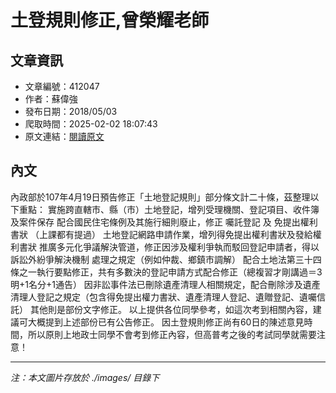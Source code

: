 # 土登規則修正,曾榮耀老師

## 文章資訊
- 文章編號：412047
- 作者：蘇偉強
- 發布日期：2018/05/03
- 爬取時間：2025-02-02 18:07:43
- 原文連結：[閱讀原文](https://real-estate.get.com.tw/Columns/detail.aspx?no=412047)

## 內文
內政部於107年4月19日預告修正「土地登記規則」部分條文計二十條，茲整理以下重點：
實施跨直轄市、縣（市）土地登記，增列受理機關、登記項目、收件簿及案件保存
配合國民住宅條例及其施行細則廢止，修正
囑託登記
及
免提出權利書狀
（上課都有提過）
土地登記網路申請作業，增列得免提出權利書狀及發給權利書狀
推廣多元化爭議解決管道，修正因涉及權利爭執而駁回登記申請者，得以
訴訟外紛爭解決機制
處理之規定（例如仲裁、鄉鎮市調解）
配合土地法第三十四條之一執行要點修正，共有多數決的登記申請方式配合修正（總複習才剛講過＝3明+1名分+1通告）
因非訟事件法已刪除遺產清理人相關規定，配合刪除涉及遺產清理人登記之規定（包含得免提出權力書狀、遺產清理人登記、遺贈登記、遺囑信託）
其他則是部份文字修正。
以上提供各位同學參考，如這次考到相關內容，建議可大概提到上述部份已有公告修正。
因土登規則修正尚有60日的陳述意見時間，所以原則上地政士同學不會考到修正內容，但高普考之後的考試同學就需要注意！

---
*注：本文圖片存放於 ./images/ 目錄下*
